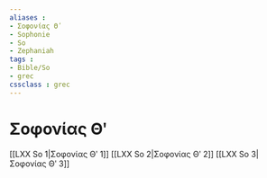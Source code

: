 ```yaml
---
aliases : 
- Σοφονίας Θʹ
- Sophonie
- So
- Zephaniah
tags : 
- Bible/So
- grec
cssclass : grec
---
```


# Σοφονίας Θʹ

[[LXX So 1|Σοφονίας Θʹ 1]]
[[LXX So 2|Σοφονίας Θʹ 2]]
[[LXX So 3|Σοφονίας Θʹ 3]]
